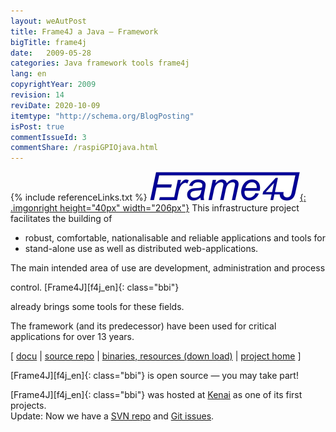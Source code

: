 ```yaml
---
layout: weAutPost
title: Frame4J a Java – Framework
bigTitle: frame4j
date:   2009-05-28
categories: Java framework tools frame4j
lang: en
copyrightYear: 2009
revision: 14
reviDate: 2020-10-09
itemtype: "http://schema.org/BlogPosting"
isPost: true
commentIssueId: 3
commentShare: /raspiGPIOjava.html
---
```

{% include referenceLinks.txt %}
[![Frame4J](/assets/icons_logos/frame4jlogo-02t.png "&gt; Frame4J"){: .imgonright height="40px" width="206px"}](https://frame4j.de/index_en.html)
This infrastructure project facilitates the building of   
 -  robust, comfortable, nationalisable and reliable
  applications and tools for
 -  stand-alone use as well as distributed web-applications.

The main intended area of use are development, administration and process
<!--more--> control. [Frame4J][f4j_en]{: class="bbi"}
already brings some tools for these fields.

The framework (and its predecessor) have been used for critical applications
for over 13 years.

[ [docu](https://weinert-automation.de/java/docs/frame4j/index.html) | 
[source repo](https://weinert-automation.de/svn/ "guest:guest") | 
[binaries, resources (down load)](https://weinert-automation.de/software/frame4j/)
 | [project home](https://frame4j.de/index_en.html) ]

[Frame4J][f4j_en]{: class="bbi"} is open source — you may take part!

[Frame4J][f4j_en]{: class="bbi"} was hosted at 
[Kenai](/oracleClosesKenai_de.html) as one of its 
first projects.   
Update: Now we have a 
[SVN repo](https://weinert-automation.de/svn/ "guest:guest") and 
[Git issues](https://github.com/a-weinert/a-weinert.github.io/issues/3).